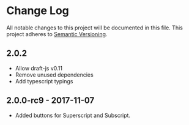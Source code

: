 
# Change Log

All notable changes to this project will be documented in this file.
This project adheres to [Semantic Versioning](http://semver.org/).

## 2.0.2

- Allow draft-js v0.11
- Remove unused dependencies
- Add typescript typings

## 2.0.0-rc9 - 2017-11-07
- Added buttons for Superscript and Subscript.

